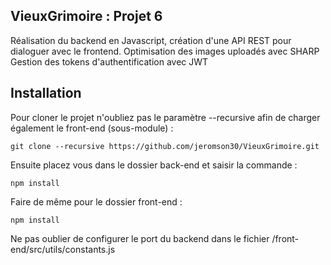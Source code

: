 ## VieuxGrimoire : Projet 6

Réalisation du backend en Javascript, création d'une API REST pour dialoguer avec le frontend.
Optimisation des images uploadés avec SHARP
Gestion des tokens d'authentification avec JWT

## Installation
Pour cloner le projet n'oubliez pas le paramètre --recursive afin de charger également le front-end (sous-module) :
```
git clone --recursive https://github.com/jeromson30/VieuxGrimoire.git
```

Ensuite placez vous dans le dossier back-end et saisir la commande :
```
npm install
```

Faire de même pour le dossier front-end :
```
npm install
```

Ne pas oublier de configurer le port du backend dans le fichier /front-end/src/utils/constants.js
